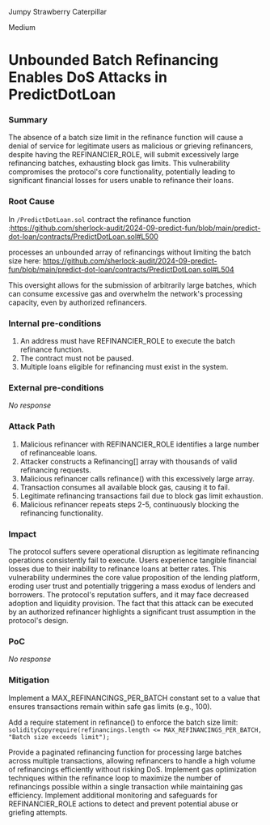 Jumpy Strawberry Caterpillar

Medium

# Unbounded Batch Refinancing Enables DoS Attacks in PredictDotLoan

### Summary

The absence of a batch size limit in the refinance function will cause a denial of service for legitimate users as malicious or grieving refinancers, despite having the REFINANCIER_ROLE, will submit excessively large refinancing batches, exhausting block gas limits. This vulnerability compromises the protocol's core functionality, potentially leading to significant financial losses for users unable to refinance their loans.

### Root Cause

In `/PredictDotLoan.sol` contract the refinance function :https://github.com/sherlock-audit/2024-09-predict-fun/blob/main/predict-dot-loan/contracts/PredictDotLoan.sol#L500

processes an unbounded array of refinancings without limiting the batch size here:
https://github.com/sherlock-audit/2024-09-predict-fun/blob/main/predict-dot-loan/contracts/PredictDotLoan.sol#L504
 
This oversight allows for the submission of arbitrarily large batches, which can consume excessive gas and overwhelm the network's processing capacity, even by authorized refinancers.

### Internal pre-conditions

1. An address must have REFINANCIER_ROLE to execute the batch refinance function.
2. The contract must not be paused.
3. Multiple loans eligible for refinancing must exist in the system.

### External pre-conditions

_No response_

### Attack Path

1. Malicious refinancer with REFINANCIER_ROLE identifies a large number of refinanceable loans.
2. Attacker constructs a Refinancing[] array with thousands of valid refinancing requests.
3. Malicious refinancer calls refinance() with this excessively large array.
4. Transaction consumes all available block gas, causing it to fail.
5. Legitimate refinancing transactions fail due to block gas limit exhaustion.
6. Malicious refinancer repeats steps 2-5, continuously blocking the refinancing functionality.

### Impact

The protocol suffers severe operational disruption as legitimate refinancing operations consistently fail to execute. Users experience tangible financial losses due to their inability to refinance loans at better rates. This vulnerability undermines the core value proposition of the lending platform, eroding user trust and potentially triggering a mass exodus of lenders and borrowers. The protocol's reputation suffers, and it may face decreased adoption and liquidity provision. The fact that this attack can be executed by an authorized refinancer highlights a significant trust assumption in the protocol's design.

### PoC

_No response_

### Mitigation

Implement a MAX_REFINANCINGS_PER_BATCH constant set to a value that ensures transactions remain within safe gas limits (e.g., 100).

Add a require statement in refinance() to enforce the batch size limit:
`solidityCopyrequire(refinancings.length <= MAX_REFINANCINGS_PER_BATCH, "Batch size exceeds limit");`

Provide a paginated refinancing function for processing large batches across multiple transactions, allowing refinancers to handle a high volume of refinancings efficiently without risking DoS.
Implement gas optimization techniques within the refinance loop to maximize the number of refinancings possible within a single transaction while maintaining gas efficiency.
Implement additional monitoring and safeguards for REFINANCIER_ROLE actions to detect and prevent potential abuse or griefing attempts.